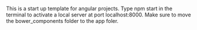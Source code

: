 This is a start up template for angular projects. Type npm start in the terminal to activate a local server at port localhost:8000. Make sure to move the bower_components folder to the app foler. 